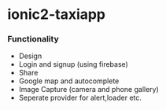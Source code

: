 # ionic2-taxiapp

### Functionality
* Design
* Login and signup (using firebase)
* Share
* Google map and autocomplete
* Image Capture (camera and phone gallery)
* Seperate provider for alert,loader etc.
